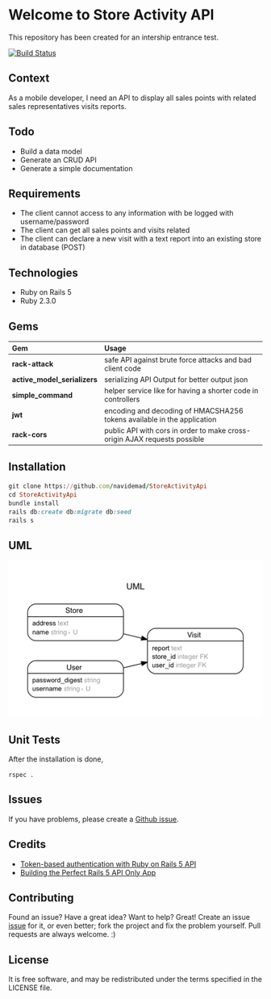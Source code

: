 # Welcome to Store Activity API

This repository has been created for an intership entrance test.

[![Build Status](https://travis-ci.org/navidemad/StoreActivityApi.png?branch=master)](https://travis-ci.org/navidemad/StoreActivityApi)

Context
--------------------------------

As a mobile developer, I need an API to display all sales points with related sales representatives visits reports.

Todo
--------------------------------

* Build a data model
* Generate an CRUD API
* Generate a simple documentation

Requirements
--------------------------------

* The client cannot access to any information with be logged with username/password
* The client can get all sales points and visits related
* The client can declare a new visit with a text report into an existing store in database (POST)

Technologies
--------------------------------

* Ruby on Rails 5
* Ruby 2.3.0

Gems
--------------------------------

| Gem | Usage |
| :------------- |:-------------|
| **rack-attack** | safe API against brute force attacks and bad client code |
| **active_model_serializers** | serializing API Output for better output json |
| **simple_command** | helper service like for having a shorter code in controllers |
| **jwt** | encoding and decoding of HMACSHA256 tokens available in the application |
| **rack-cors** | public API with cors in order to make cross-origin AJAX requests possible |

Installation
--------------------------------

```ruby
git clone https://github.com/navidemad/StoreActivityApi
cd StoreActivityApi
bundle install
rails db:create db:migrate db:seed
rails s
```

UML
--------------------------------

![Alt](/erd.png "UML")

Unit Tests
--------------------------------

After the installation is done,

```
rspec .
```

Issues
--------------------------------

If you have problems, please create a [Github issue](https://github.com/navidemad/StoreActivityApi/issues).

Credits
--------------------------------

* [Token-based authentication with Ruby on Rails 5 API](http://tutorials.pluralsight.com/ruby-ruby-on-rails/token-based-authentication-with-ruby-on-rails-5-api)
* [Building the Perfect Rails 5 API Only App](http://sourcey.com/building-the-prefect-rails-5-api-only-app/)

Contributing
--------------------------------------------------------------------------------

Found an issue? Have a great idea? Want to help? Great! Create an issue [issue](http://github.com/jeffkreeftmeijer/fuubar/issues) for it, or even better; fork the project and fix the problem yourself. Pull requests are always welcome. :)

License
--------------------------------

It is free software, and may be redistributed under the terms specified in the LICENSE file.
